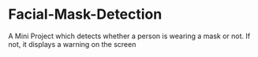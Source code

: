 # Facial-Mask-Detection
A Mini Project which detects whether a person is wearing a mask or not. If not, it displays a warning on the screen
